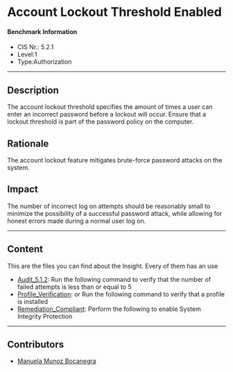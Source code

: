 # Account Lockout Threshold Enabled
#### Benchmark Information
- CIS Nr.: 5.2.1
- Level:1
- Type:Authorization
------------------------
## Description

The account lockout threshold specifies the amount of times a user can enter an incorrect password before a lockout will occur.
Ensure that a lockout threshold is part of the password policy on the computer.

## Rationale

The account lockout feature mitigates brute-force password attacks on the system.

## Impact

The number of incorrect log on attempts should be reasonably small to minimize the possibility of a successful password attack, while allowing for honest errors made during a normal user log on.

---
## Content
This are the files you can find about the Insight. Every of them has an use 
* [Audit_5.1.2](https://github.com/apfelwerk/JamfProtectInsights/blob/48b1b7a34cdea322c0f2bb4111683c20ab0eda5d/AuthorizationType/CIS_5.1.2_System%20Integrity%20Protection%20Enabled/Audit_5.1.2.sh): Run the following command to verify that the number of failed attempts is less than or equal to 5  
* [Profile_Verification](https://github.com/apfelwerk/JamfProtectInsights/blob/48b1b7a34cdea322c0f2bb4111683c20ab0eda5d/AuthorizationType/CIS_5.1.2_System%20Integrity%20Protection%20Enabled/Audit_5.1.2.sh): or Run the following command to verify that a profile is installed
* [Remediation_Compliant](https://github.com/apfelwerk/JamfProtectInsights/blob/48b1b7a34cdea322c0f2bb4111683c20ab0eda5d/AuthorizationType/CIS_5.1.2_System%20Integrity%20Protection%20Enabled/Remediation_Complaint.sh): Perform the following to enable System Integrity Protection
------------------------------------------------------------------------------------------------------------------------------------------------------------------------------------------------------------------------------------------------------------------------------------------------------------------------------
## Contributors
* [Manuela Munoz Bocanegra](https://github.com/manuelamunoz)


